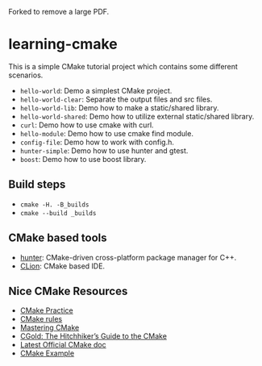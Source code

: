 Forked to remove a large PDF.

# learning-cmake

This is a simple CMake tutorial project which contains some different scenarios.

* `hello-world`: Demo a simplest CMake project.
* `hello-world-clear`: Separate the output files and src files.
* `hello-world-lib`: Demo how to make a static/shared library.
* `hello-world-shared`: Demo how to utilize external static/shared library.
* `curl`: Demo how to use cmake with curl.
* `hello-module`: Demo how to use cmake find module.
* `config-file`: Demo how to work with config.h.
* `hunter-simple`: Demo how to use hunter and gtest.
* `boost`: Demo how to use boost library.

## Build steps
* `cmake -H. -B_builds`
* `cmake --build _builds`

## CMake based tools
* [hunter](https://github.com/ruslo/hunter): CMake-driven cross-platform package manager for C++.
* [CLion](https://www.jetbrains.com/clion/): CMake based IDE.

## Nice CMake Resources
* [CMake Practice](docs/cmake-practice.pdf)
* [CMake rules](docs/cmake-rules.pdf)
* [Mastering CMake](docs/mastering-cmake.pdf)
* [CGold: The Hitchhiker’s Guide to the CMake](https://cgold.readthedocs.io/en/latest/index.html)
* [Latest Official CMake doc](https://cmake.org/cmake/help/latest/index.html)
* [CMake Example](https://github.com/ttroy50/cmake-examples)
